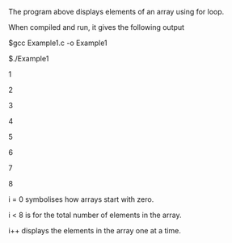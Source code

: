 The program above displays elements of an array using for loop.

When compiled and run, it gives the following output

$gcc Example1.c -o Example1

$./Example1

1

2

3

4

5

6

7

8

i = 0 symbolises how arrays start with zero.

i < 8 is for the total number of elements in the array.

i++ displays the elements in the array one at a time.

